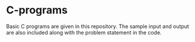 # C-programs
Basic C programs are given in this repository. The sample input and output are also included along with the problem statement in the code.

